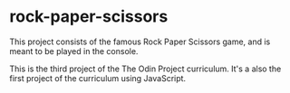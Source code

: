 # rock-paper-scissors
This project consists of the famous Rock Paper Scissors game, and is meant to be played in the console.

This is the third project of the The Odin Project curriculum.
It's a also the first project of the curriculum using JavaScript.
